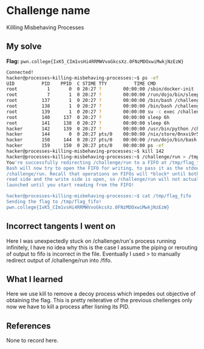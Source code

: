# Challenge name
Killling Misbehaving Processes

## My solve
**Flag:** `pwn.college{IxK5_CIm1vsHi4RRMWVvoGkcsXz.0FNzMDOxwiMwkjNzEzW}`

```bash
Connected!                                                                        
hacker@processes~killing-misbehaving-processes:~$ ps -ef
UID          PID    PPID  C STIME TTY          TIME CMD
root           1       0  0 20:27 ?        00:00:00 /sbin/docker-init -- /nix/var/nix/profiles/dojo-workspace/bin/dojo-i
root           7       1  0 20:27 ?        00:00:00 /run/dojo/bin/sleep 6h
root         137       1  0 20:27 ?        00:00:00 /bin/bash /challenge/.init
root         138       1  0 20:27 ?        00:00:00 /bin/bash /challenge/.init
root         139       1  0 20:27 ?        00:00:00 su -c exec /challenge/decoy > /tmp/flag_fifo hacker
root         140     137  0 20:27 ?        00:00:00 sleep 6h
root         141     138  0 20:27 ?        00:00:00 sleep 6h
hacker       142     139  0 20:27 ?        00:00:00 /usr/bin/python /challenge/decoy
hacker       144       0  0 20:27 pts/0    00:00:00 /nix/store/0nxvi9r5ymdlr2p24rjj9qzyms72zld1-bash-interactive-5.2p37/
hacker       150     144  0 20:27 pts/0    00:00:00 /run/dojo/bin/bash --login
hacker       159     150  0 20:27 pts/0    00:00:00 ps -ef
hacker@processes~killing-misbehaving-processes:~$ kill 142
hacker@processes~killing-misbehaving-processes:~$ /challenge/run > /tmp/flag_fifo 
You're successfully redirecting /challenge/run to a FIFO at /tmp/flag_fifo! 
Bash will now try to open the FIFO for writing, to pass it as the stdout of 
/challenge/run. Recall that operations on FIFOs will *block* until both the 
read side and the write side is open, so /challenge/run will not actually be 
launched until you start reading from the FIFO!

hacker@processes~killing-misbehaving-processes:~$ cat /tmp/flag_fifo 
Sending the flag to /tmp/flag_fifo!
pwn.college{IxK5_CIm1vsHi4RRMWVvoGkcsXz.0FNzMDOxwiMwkjNzEzW}
```

## Incorrect tangents I went on
Here I was unexpectedly stuck on /challenge/run's process running infinitely, I have no idea why this is the case I assume the piping or rerouting of output to fifo is incorrect in the file. Eventually I used > to manually redirect output of /challenge/run into /fifo.

## What I learned
Here we use kill to remove a decoy process which impedes out objective of obtaining the flag. This is pretty reiterative of the previous chellenges only now we have to kill a process after lisning its PID. 

## References
None to record here.